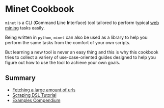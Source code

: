 # Minet Cookbook

`minet` is a CLI (**C**ommand **L**ine **I**nterface) tool tailored to perform typical [web mining](https://en.wikipedia.org/wiki/Web_mining) tasks easily.

Being written in `python`, `minet` can also be used as a library to help you perform the same tasks from the comfort of your own scripts.

But learning a new tool is never an easy thing and this is why this cookbook tries to collect a variery of use-case-oriented guides designed to help you figure out how to use the tool to achieve your own goals.

## Summary

* [Fetching a large amount of urls](./fetch.md)
* [Scraping DSL Tutorial](./scraping_dsl.md)
* [Examples Compendium](./compendium.md)
